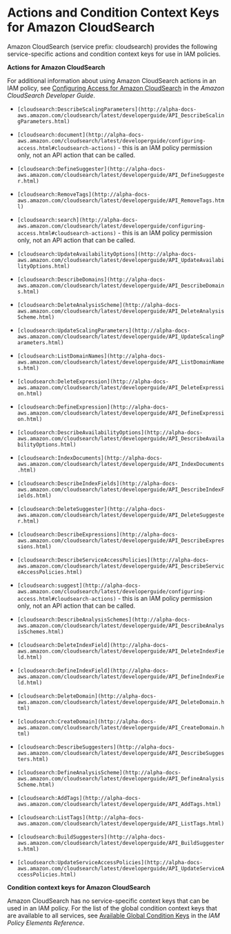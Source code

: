 # Actions and Condition Context Keys for Amazon CloudSearch<a name="list_cloudsearch"></a>

Amazon CloudSearch \(service prefix: cloudsearch\) provides the following service\-specific actions and condition context keys for use in IAM policies\.

**Actions for Amazon CloudSearch**

For additional information about using Amazon CloudSearch actions in an IAM policy, see [Configuring Access for Amazon CloudSearch](http://alpha-docs-aws.amazon.com/cloudsearch/latest/developerguide/configuring-access.html) in the *Amazon CloudSearch Developer Guide*\.

+ `[cloudsearch:DescribeScalingParameters](http://alpha-docs-aws.amazon.com/cloudsearch/latest/developerguide/API_DescribeScalingParameters.html)`

+ `[cloudsearch:document](http://alpha-docs-aws.amazon.com/cloudsearch/latest/developerguide/configuring-access.html#cloudsearch-actions)` \- this is an IAM policy permission only, not an API action that can be called\.

+ `[cloudsearch:DefineSuggester](http://alpha-docs-aws.amazon.com/cloudsearch/latest/developerguide/API_DefineSuggester.html)`

+ `[cloudsearch:RemoveTags](http://alpha-docs-aws.amazon.com/cloudsearch/latest/developerguide/API_RemoveTags.html)`

+ `[cloudsearch:search](http://alpha-docs-aws.amazon.com/cloudsearch/latest/developerguide/configuring-access.html#cloudsearch-actions)` \- this is an IAM policy permission only, not an API action that can be called\.

+ `[cloudsearch:UpdateAvailabilityOptions](http://alpha-docs-aws.amazon.com/cloudsearch/latest/developerguide/API_UpdateAvailabilityOptions.html)`

+ `[cloudsearch:DescribeDomains](http://alpha-docs-aws.amazon.com/cloudsearch/latest/developerguide/API_DescribeDomains.html)`

+ `[cloudsearch:DeleteAnalysisScheme](http://alpha-docs-aws.amazon.com/cloudsearch/latest/developerguide/API_DeleteAnalysisScheme.html)`

+ `[cloudsearch:UpdateScalingParameters](http://alpha-docs-aws.amazon.com/cloudsearch/latest/developerguide/API_UpdateScalingParameters.html)`

+ `[cloudsearch:ListDomainNames](http://alpha-docs-aws.amazon.com/cloudsearch/latest/developerguide/API_ListDomainNames.html)`

+ `[cloudsearch:DeleteExpression](http://alpha-docs-aws.amazon.com/cloudsearch/latest/developerguide/API_DeleteExpression.html)`

+ `[cloudsearch:DefineExpression](http://alpha-docs-aws.amazon.com/cloudsearch/latest/developerguide/API_DefineExpression.html)`

+ `[cloudsearch:DescribeAvailabilityOptions](http://alpha-docs-aws.amazon.com/cloudsearch/latest/developerguide/API_DescribeAvailabilityOptions.html)`

+ `[cloudsearch:IndexDocuments](http://alpha-docs-aws.amazon.com/cloudsearch/latest/developerguide/API_IndexDocuments.html)`

+ `[cloudsearch:DescribeIndexFields](http://alpha-docs-aws.amazon.com/cloudsearch/latest/developerguide/API_DescribeIndexFields.html)`

+ `[cloudsearch:DeleteSuggester](http://alpha-docs-aws.amazon.com/cloudsearch/latest/developerguide/API_DeleteSuggester.html)`

+ `[cloudsearch:DescribeExpressions](http://alpha-docs-aws.amazon.com/cloudsearch/latest/developerguide/API_DescribeExpressions.html)`

+ `[cloudsearch:DescribeServiceAccessPolicies](http://alpha-docs-aws.amazon.com/cloudsearch/latest/developerguide/API_DescribeServiceAccessPolicies.html)`

+ `[cloudsearch:suggest](http://alpha-docs-aws.amazon.com/cloudsearch/latest/developerguide/configuring-access.html#cloudsearch-actions)` \- this is an IAM policy permission only, not an API action that can be called\.

+ `[cloudsearch:DescribeAnalysisSchemes](http://alpha-docs-aws.amazon.com/cloudsearch/latest/developerguide/API_DescribeAnalysisSchemes.html)`

+ `[cloudsearch:DeleteIndexField](http://alpha-docs-aws.amazon.com/cloudsearch/latest/developerguide/API_DeleteIndexField.html)`

+ `[cloudsearch:DefineIndexField](http://alpha-docs-aws.amazon.com/cloudsearch/latest/developerguide/API_DefineIndexField.html)`

+ `[cloudsearch:DeleteDomain](http://alpha-docs-aws.amazon.com/cloudsearch/latest/developerguide/API_DeleteDomain.html)`

+ `[cloudsearch:CreateDomain](http://alpha-docs-aws.amazon.com/cloudsearch/latest/developerguide/API_CreateDomain.html)`

+ `[cloudsearch:DescribeSuggesters](http://alpha-docs-aws.amazon.com/cloudsearch/latest/developerguide/API_DescribeSuggesters.html)`

+ `[cloudsearch:DefineAnalysisScheme](http://alpha-docs-aws.amazon.com/cloudsearch/latest/developerguide/API_DefineAnalysisScheme.html)`

+ `[cloudsearch:AddTags](http://alpha-docs-aws.amazon.com/cloudsearch/latest/developerguide/API_AddTags.html)`

+ `[cloudsearch:ListTags](http://alpha-docs-aws.amazon.com/cloudsearch/latest/developerguide/API_ListTags.html)`

+ `[cloudsearch:BuildSuggesters](http://alpha-docs-aws.amazon.com/cloudsearch/latest/developerguide/API_BuildSuggesters.html)`

+ `[cloudsearch:UpdateServiceAccessPolicies](http://alpha-docs-aws.amazon.com/cloudsearch/latest/developerguide/API_UpdateServiceAccessPolicies.html)`

**Condition context keys for Amazon CloudSearch**

Amazon CloudSearch has no service\-specific context keys that can be used in an IAM policy\. For the list of the global condition context keys that are available to all services, see [Available Global Condition Keys](reference_policies_condition-keys.md#AvailableKeys) in the *IAM Policy Elements Reference*\.